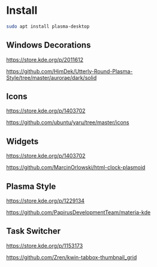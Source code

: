 # Install
```sh
sudo apt install plasma-desktop
```

## Windows Decorations

https://store.kde.org/p/2011612

https://github.com/HimDek/Utterly-Round-Plasma-Style/tree/master/aurorae/dark/solid

## Icons

https://store.kde.org/p/1403702

https://github.com/ubuntu/yaru/tree/master/icons

## Widgets

https://store.kde.org/p/1403702

https://github.com/MarcinOrlowski/html-clock-plasmoid

## Plasma Style

https://store.kde.org/p/1229134

https://github.com/PapirusDevelopmentTeam/materia-kde

## Task Switcher

https://store.kde.org/p/1153173

https://github.com/Zren/kwin-tabbox-thumbnail_grid